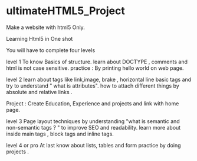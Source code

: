 # ultimateHTML5_Project
Make a website with html5 Only. 

Learning Html5 in One shot

You will have to complete four levels

level 1
To know Basics of structure.
learn about DOCTYPE , comments and html is not case sensitive.
practice : By printing hello world on web page.

level 2
learn about tags like link,image, brake , horizontal line
basic tags and try to understand " what is attributes".
how to attach different things by absolute and relative links .

Project : Create Education, Experience and projects and link with home page.

level 3
Page layout techniques by understanding
"what is semantic and non-semantic tags ? " to improve SEO and readability.
learn more about inside main tags , block tags and inline tags.

level 4 or pro
At last know about lists, tables and form
practice by doing projects .
